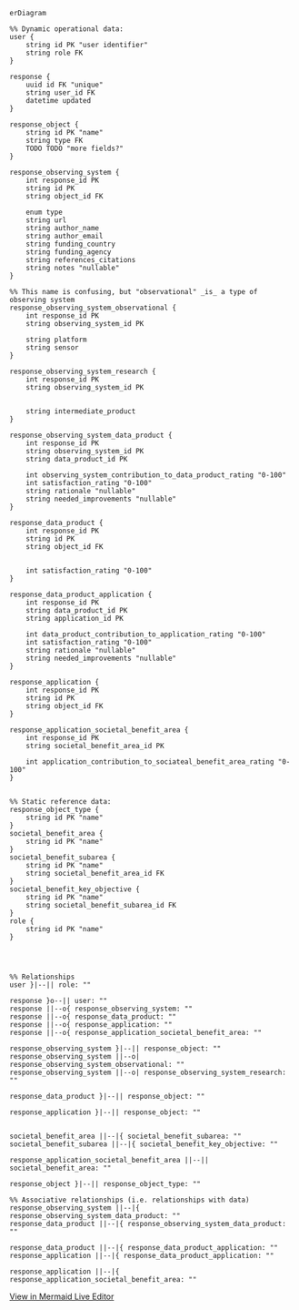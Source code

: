 ```mermaid
erDiagram

%% Dynamic operational data:
user {
    string id PK "user identifier"
    string role FK
}

response {
    uuid id FK "unique"
    string user_id FK
    datetime updated
}

response_object {
    string id PK "name"
    string type FK
    TODO TODO "more fields?"
}

response_observing_system {
    int response_id PK
    string id PK
    string object_id FK

    enum type
    string url
    string author_name
    string author_email
    string funding_country
    string funding_agency
    string references_citations
    string notes "nullable"
}

%% This name is confusing, but "observational" _is_ a type of observing system
response_observing_system_observational {
    int response_id PK
    string observing_system_id PK

    string platform
    string sensor
}

response_observing_system_research {
    int response_id PK
    string observing_system_id PK


    string intermediate_product
}

response_observing_system_data_product {
    int response_id PK
    string observing_system_id PK
    string data_product_id PK

    int observing_system_contribution_to_data_product_rating "0-100"
    int satisfaction_rating "0-100"
    string rationale "nullable"
    string needed_improvements "nullable"
}

response_data_product {
    int response_id PK
    string id PK
    string object_id FK


    int satisfaction_rating "0-100"
}

response_data_product_application {
    int response_id PK
    string data_product_id PK
    string application_id PK

    int data_product_contribution_to_application_rating "0-100"
    int satisfaction_rating "0-100"
    string rationale "nullable"
    string needed_improvements "nullable"
}

response_application {
    int response_id PK
    string id PK
    string object_id FK
}

response_application_societal_benefit_area {
    int response_id PK
    string societal_benefit_area_id PK

    int application_contribution_to_sociateal_benefit_area_rating "0-100"
}


%% Static reference data:
response_object_type {
    string id PK "name"
}
societal_benefit_area {
    string id PK "name"
}
societal_benefit_subarea {
    string id PK "name"
    string societal_benefit_area_id FK
}
societal_benefit_key_objective {
    string id PK "name"
    string societal_benefit_subarea_id FK
}
role {
    string id PK "name"
}




%% Relationships
user }|--|| role: ""

response }o--|| user: ""
response ||--o{ response_observing_system: ""
response ||--o{ response_data_product: ""
response ||--o{ response_application: ""
response ||--o{ response_application_societal_benefit_area: ""

response_observing_system }|--|| response_object: ""
response_observing_system ||--o| response_observing_system_observational: ""
response_observing_system ||--o| response_observing_system_research: ""

response_data_product }|--|| response_object: ""

response_application }|--|| response_object: ""


societal_benefit_area ||--|{ societal_benefit_subarea: ""
societal_benefit_subarea ||--|{ societal_benefit_key_objective: ""

response_application_societal_benefit_area ||--|| societal_benefit_area: ""

response_object }|--|| response_object_type: ""

%% Associative relationships (i.e. relationships with data)
response_observing_system ||--|{ response_observing_system_data_product: ""
response_data_product ||--|{ response_observing_system_data_product: ""

response_data_product ||--|{ response_data_product_application: ""
response_application ||--|{ response_data_product_application: ""

response_application ||--|{ response_application_societal_benefit_area: ""
```

[View in Mermaid Live Editor](https://mermaid.ink/img/pako:eNrNWEtv4zYQ_isEgQVawDH8iJ2sL0WBYC-LYovungoBAi2NYrYSqZJUumrs_94hJTmiHraS9NAcHIgz83HeM9IzjWQMdEdBPXD2qFgWiEB8-EAeSsEyHhGZg2KGS8FSEjPDdoEoNCjyHAiCf9ooLh4Jj8mvn0lAHYnHIAxPOKiAelxKpkA-ffbOpIpQOKCiSFO2T6EjsucSlcoPpXfKkoSn3KmFoj9ZmZPVW4HOpdAQyv0fEJkRJdGw7jWmzF80-_bl4Uv1E9BMKiBoShrr_jUNflEgtEOvQeEv8gRKW_XsmXcVfEePmtB6KkSZjjtYnqc8cpbVRjRMFRtTipXEsEfdgY0UMANxuC_PkBguMDyDhtY5LfK4OnU2ec5D3Z4QNNSlNpA1ZnJhyJmpbW7LvX5sBwwAUWTO3R5noVLfDYU5SBW6SA2cQ8a4L5AUIrYaR7IQRpWDNPYIIvJJChJQeAo6jLhxbtceg5AGdCc9T3WJfDtwTayKBP9HUiSFRpEZ2RcGJSov1qUTUBJyHRJWZZpMyNnJpHLyBf-HHtTEaPRAahaPKU-ZSaTKvEMNQkvVr6gOHlKAqejwbn38JBIGVAYxFjeEuZJxEZmrqti-1DC_U50WSxvV957F7gFgAqAcxt6WrpGeUqFtoQgZ0MXNcrFomo_F0UjRCYuc2DBbk6t1AsB4txQAMfYAnuG9T5BhGx7M3bNf3uC461U-2bZxXcJWG5yo11C0RvpqL5aebDeObcn_aRgHvOVHa9iDny7FcfSGUMuIg2FpuAcBCcdg4XiZGKVB2X5A2td142EhsDl0MUbSi6GnS439efIqUEmMDugYdKR4brVxVzQXhN2lwINDet8ZXT_Vcxgny1c7iqKX6dRsXp39JnTD5LJlCHoxYK8Q08V-guSUaNcJ1qP_CWVtGn-Cd9xTa9q6yq2eV00-B-A3SKtl4MBzXW-8p-PNzfHoltgdilmR1ip4ko5qORtql9aJ3gDIEa-Qz2R00vWQuwLtTnaVuVVlr-EdbgB9a_p7ZOPBYT-MyzlljmTigvQf4DW7zYBR3si8bNBIh74mNFawVuvj82iyNwCjZTsm7xXdZd3DC5odyfS8cC9nw35wPe1F6Ny_a-52fblK_VlXA8E2DNWuWvIDn8O8c_Y3NwfXTH-8lh_HC2V4scz8DHkT1FSwsZWpp1I7_V4LMhHmDQ3CxRSbTG-ENqxe8McZ6Yxm-NLAeEx31PX4gJoD2K5uGWJIWJEa1-KRFV8h5ddSRHSXsFTDjFbvwfXXj_NpzsTvUuKzUUX1SHfP9Dvd3Wy2q_n69n613W4XS3zYzGhJd9vlfLFd3y9Xq83mfvNxfbc5zeg_DmE136zvtve3d7e3q-UaKbczim84Rqpfqm8v7hPM6V_eI1tF)
